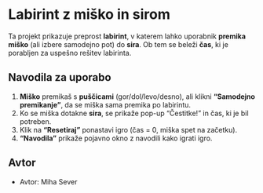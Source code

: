 # Labirint z miško in sirom

Ta projekt prikazuje preprost **labirint**, v katerem lahko uporabnik **premika miško** (ali izbere samodejno pot) do **sira**. Ob tem se beleži **čas**, ki je porabljen za uspešno rešitev labirinta.

## Navodila za uporabo

1. **Miško** premikaš s **puščicami** (gor/dol/levo/desno), ali klikni **“Samodejno premikanje”**, da se miška sama premika po labirintu.  
2. Ko se miška dotakne **sira**, se prikaže pop-up “Čestitke!” in čas, ki je bil potreben.  
3. Klik na **“Resetiraj”** ponastavi igro (čas = 0, miška spet na začetku).  
4. **“Navodila”** prikaže pojavno okno z navodili kako igrati igro.


## Avtor

- Avtor: Miha Sever  
